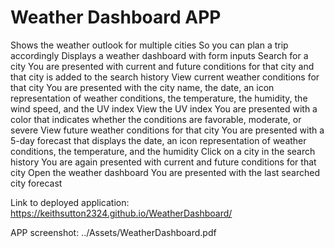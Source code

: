 # Weather Dashboard APP

Shows the weather outlook for multiple cities
So you can plan a trip accordingly
Displays a weather dashboard with form inputs
Search for a city
You are presented with current and future conditions for that city and that city is added to the search history
View current weather conditions for that city
You are presented with the city name, the date, an icon representation of weather conditions, the temperature, the humidity, the wind speed, and the UV index
View the UV index
You are presented with a color that indicates whether the conditions are favorable, moderate, or severe
View future weather conditions for that city
You are presented with a 5-day forecast that displays the date, an icon representation of weather conditions, the temperature, and the humidity
Click on a city in the search history
You are again presented with current and future conditions for that city
Open the weather dashboard
You are presented with the last searched city forecast

Link to deployed application:
https://keithsutton2324.github.io/WeatherDashboard/

APP screenshot:
../Assets/WeatherDashboard.pdf

